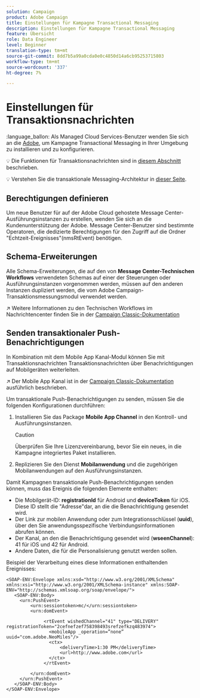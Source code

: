 ```yaml
---
solution: Campaign
product: Adobe Campaign
title: Einstellungen für Kampagne Transactional Messaging
description: Einstellungen für Kampagne Transactional Messaging
feature: Übersicht
role: Data Engineer
level: Beginner
translation-type: tm+mt
source-git-commit: 8dd7b5a99a0cda0e0c4850d14a6cb95253715803
workflow-type: tm+mt
source-wordcount: '337'
ht-degree: 7%

---
```


# Einstellungen für Transaktionsnachrichten

:language_ballon: Als Managed Cloud Services-Benutzer wenden Sie sich an die [Adobe](../start/support.md#support), um Kampagne Transactional Messaging in Ihrer Umgebung zu installieren und zu konfigurieren.

:bulb: Die Funktionen für Transaktionsnachrichten sind in [diesem Abschnitt](../send/transactional.md) beschrieben.

:bulb: Verstehen Sie die transaktionale Messaging-Architektur in [dieser Seite](../dev/architecture.md).

## Berechtigungen definieren

Um neue Benutzer für auf der Adobe Cloud gehostete Message Center-Ausführungsinstanzen zu erstellen, wenden Sie sich an die Kundenunterstützung der Adobe. Message Center-Benutzer sind bestimmte Operatoren, die dedizierte Berechtigungen für den Zugriff auf die Ordner &quot;Echtzeit-Ereignisses&quot;(nmsRtEvent) benötigen.

## Schema-Erweiterungen

Alle Schema-Erweiterungen, die auf den von **Message Center-Technischen Workflows** verwendeten Schemas auf einer der Steuerungen oder Ausführungsinstanzen vorgenommen werden, müssen auf den anderen Instanzen dupliziert werden, die vom Adobe Campaign-Transaktionsmessungsmodul verwendet werden.

:arrow_upper_right: Weitere Informationen zu den Technischen Workflows im Nachrichtencenter finden Sie in der [Campaign Classic-Dokumentation](https://experienceleague.adobe.com/docs/campaign-classic/using/transactional-messaging/instance-configuration/technical-workflows.html?lang=en#control-instance-workflows)

## Senden transaktionaler Push-Benachrichtigungen

In Kombination mit dem Mobile App Kanal-Modul können Sie mit Transaktionsnachrichten Transaktionsnachrichten über Benachrichtigungen auf Mobilgeräten weiterleiten.

:arrow_upper_right: Der Mobile App Kanal ist in der [Campaign Classic-Dokumentation](https://experienceleague.adobe.com/docs/campaign-classic/using/sending-messages/sending-push-notifications/about-mobile-app-channel.html?lang=en#sending-messages) ausführlich beschrieben.

Um transaktionale Push-Benachrichtigungen zu senden, müssen Sie die folgenden Konfigurationen durchführen:

1. Installieren Sie das Package **Mobile App Channel** in den Kontroll- und Ausführungsinstanzen.

   >[!CAUTION]
   >
   >Überprüfen Sie Ihre Lizenzvereinbarung, bevor Sie ein neues, in die Kampagne integriertes Paket installieren.

1. Replizieren Sie den Dienst **Mobilanwendung** und die zugehörigen Mobilanwendungen auf den Ausführungsinstanzen.

Damit Kampagnen transaktionale Push-Benachrichtigungen senden können, muss das Ereignis die folgenden Elemente enthalten:

* Die Mobilgerät-ID: **registrationId** für Android und **deviceToken** für iOS. Diese ID stellt die &quot;Adresse&quot;dar, an die die Benachrichtigung gesendet wird.
* Der Link zur mobilen Anwendung oder zum Integrationsschlüssel (**uuid**), über den Sie anwendungsspezifische Verbindungsinformationen abrufen können.
* Der Kanal, an den die Benachrichtigung gesendet wird (**wseenChannel**): 41 für iOS und 42 für Android.
* Andere Daten, die für die Personalisierung genutzt werden sollen.

Beispiel der Verarbeitung eines diese Informationen enthaltenden Ereignisses:

```
<SOAP-ENV:Envelope xmlns:xsd="http://www.w3.org/2001/XMLSchema" xmlns:xsi="http://www.w3.org/2001/XMLSchema-instance" xmlns:SOAP-ENV="http://schemas.xmlsoap.org/soap/envelope/">
   <SOAP-ENV:Body>
     <urn:PushEvent>
         <urn:sessiontoken>mc/</urn:sessiontoken>
         <urn:domEvent>

              <rtEvent wishedChannel="41" type="DELIVERY" registrationToken="2cefnefzef758398493srefzefkzq483974">
                <mobileApp _operation=”none” uuid="com.adobe.NeoMiles"/>
                <ctx>
                    <deliveryTime>1:30 PM</deliveryTime>
                    <url>http://www.adobe.com</url>
                </ctx>
              </rtEvent>

         </urn:domEvent>
     </urn:PushEvent>           
   </SOAP-ENV:Body>
</SOAP-ENV:Envelope>
```

